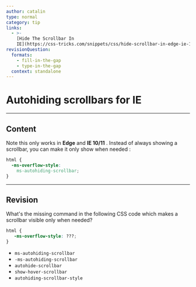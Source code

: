 ```yaml
---
author: catalin
type: normal
category: tip
links:
  - >-
    [Hide The Scrollbar In
    IE](https://css-tricks.com/snippets/css/hide-scrollbar-in-edge-ie-1011/){website}
revisionQuestion:
  formats:
    - fill-in-the-gap
    - type-in-the-gap
  context: standalone
---
```


# Autohiding scrollbars for **IE**


---

## Content

Note this only works in **Edge** and **IE 10/11** .
Instead of always showing a scrollbar, you can make it only show when needed :

```css
html {
  -ms-overflow-style:
    ms-autohiding-scrollbar;
}
```


---

## Revision

What's the missing command in the following CSS code which makes a scrollbar visible only when needed?

```css
html {
   -ms-overflow-style: ???;
}
```

- `ms-autohiding-scrollbar`
- `-ms-autohiding-scrollbar`
- `autohide-scrollbar`
- `show-hover-scrollbar`
- `autohiding-scrollbar-style`
